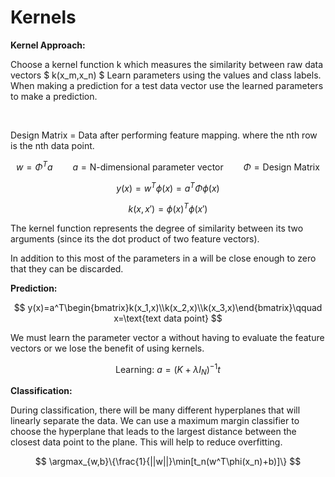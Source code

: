 # Kernels
**Kernel Approach:**

Choose a kernel function k which measures the similarity between raw data vectors $ k(x_m,x_n) $ Learn parameters using the values and class labels. When making a prediction for a test data vector use the learned parameters to make a prediction.

<br/>

Design Matrix = Data after performing feature mapping. where the nth row is the nth data point.

$$ w=\Phi^Ta\qquad a=\text{N-dimensional parameter vector}\qquad \Phi=\text{Design Matrix} $$

$$ y(x)=w^T\phi(x)=a^T\Phi\phi(x) $$

$$ k(x,x')=\phi(x)^T\phi(x') $$

The kernel function represents the degree of similarity between its two arguments (since its the dot product of two feature vectors).

In addition to this most of the parameters in a will be close enough to zero that they can be discarded.

**Prediction:**

$$ y(x)=a^T\begin{bmatrix}k(x_1,x)\\k(x_2,x)\\k(x_3,x)\end{bmatrix}\qquad x=\text{text data point} $$

We must learn the parameter vector a without having to evaluate the feature vectors or we lose the benefit of using kernels.

$$ \text{Learning: }a=(K+\lambda I_N)^{-1}t $$

**Classification:**

During classification, there will be many different hyperplanes that will linearly separate the data. We can use a maximum margin classifier to choose the hyperplane that leads to the largest distance between the closest data point to the plane. This will help to reduce overfitting.

$$ \argmax_{w,b}\{\frac{1}{||w||}\min[t_n(w^T\phi(x_n)+b)]\} $$

<br/>

